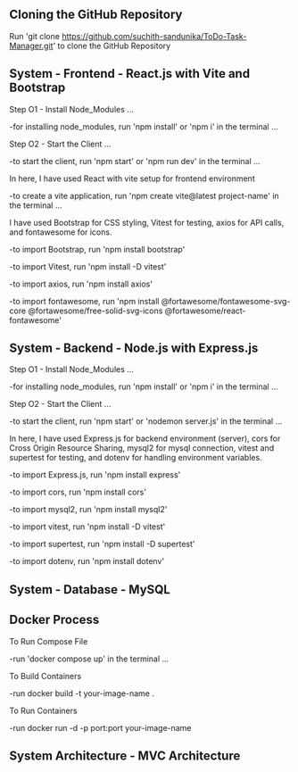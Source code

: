 ## Cloning the GitHub Repository

Run 'git clone https://github.com/suchith-sandunika/ToDo-Task-Manager.git' to clone the GitHub Repository

## System - Frontend - React.js with Vite and Bootstrap

Step O1 - Install Node_Modules ...

-for installing node_modules, run 'npm install' or 'npm i' in the terminal ...

Step O2 - Start the Client ...

-to start the client, run 'npm start' or 'npm run dev' in the terminal ...

In here, I have used React with vite setup for frontend environment

-to create a vite application, run 'npm create vite@latest project-name' in the terminal ...

I have used Bootstrap for CSS styling, Vitest for testing, axios for API calls, and fontawesome for icons.

-to import Bootstrap, run 'npm install bootstrap'

-to import Vitest, run 'npm install -D vitest'

-to import axios, run 'npm install axios'

-to import fontawesome, run 'npm install @fortawesome/fontawesome-svg-core @fortawesome/free-solid-svg-icons @fortawesome/react-fontawesome'

## System - Backend - Node.js with Express.js 

Step O1 - Install Node_Modules ...

-for installing node_modules, run 'npm install' or 'npm i' in the terminal ...

Step O2 - Start the Client ...

-to start the client, run 'npm start' or 'nodemon server.js' in the terminal ...

In here, I have used Express.js for backend environment (server), cors for Cross Origin Resource Sharing, mysql2 for mysql connection, vitest and supertest for testing, and dotenv for handling environment variables.

-to import Express.js, run 'npm install express'

-to import cors, run 'npm install cors'

-to import mysql2, run 'npm install mysql2'

-to import vitest, run 'npm install -D vitest'

-to import supertest, run 'npm install -D supertest'

-to import dotenv, run 'npm install dotenv'

## System - Database - MySQL

## Docker Process 

To Run Compose File 

-run 'docker compose up' in the terminal ...

To Build Containers 

-run docker build -t your-image-name .

To Run Containers

-run docker run -d -p port:port your-image-name

## System Architecture - MVC Architecture
